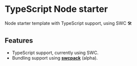 # TypeScript Node starter
Node starter template with TypeScript support, using SWC 🛠

## Features
- TypeScript support, currently using SWC.
- Bundling support using **[swcpack](https://swc.rs/docs/usage/bundling)** (alpha).
